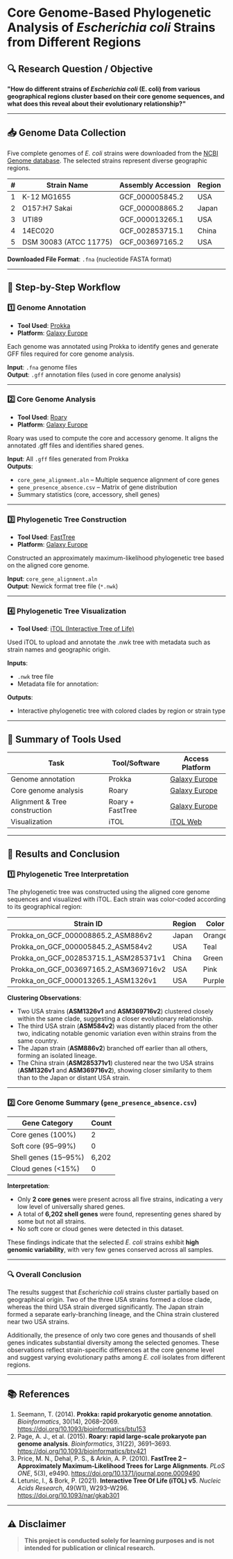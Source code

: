 # Core Genome-Based Phylogenetic Analysis of *Escherichia coli* Strains from Different Regions

## 🔍 Research Question / Objective
**"How do different strains of *Escherichia coli* (E. coli) from various geographical regions cluster based on their core genome sequences, and what does this reveal about their evolutionary relationship?"**

---

## 📥 Genome Data Collection

Five complete genomes of *E. coli* strains were downloaded from the [NCBI Genome database](https://www.ncbi.nlm.nih.gov/genome/). The selected strains represent diverse geographic regions.

| # | Strain Name              | Assembly Accession     | Region |
|---|--------------------------|------------------------|--------|
| 1 | K-12 MG1655              | GCF_000005845.2        | USA    |
| 2 | O157:H7 Sakai            | GCF_000008865.2        | Japan  |
| 3 | UTI89                    | GCF_000013265.1        | USA    |
| 4 | 14EC020                  | GCF_002853715.1        | China  |
| 5 | DSM 30083 (ATCC 11775)   | GCF_003697165.2        | USA    |

**Downloaded File Format**: `.fna` (nucleotide FASTA format)

---

## 🧪 Step-by-Step Workflow

### 1️⃣ Genome Annotation  
- **Tool Used**: [Prokka](https://github.com/tseemann/prokka)  
- **Platform**: [Galaxy Europe](https://usegalaxy.eu/)

Each genome was annotated using Prokka to identify genes and generate GFF files required for core genome analysis.

**Input**: `.fna` genome files  
**Output**: `.gff` annotation files (used in core genome analysis)

---

### 2️⃣ Core Genome Analysis  
- **Tool Used**: [Roary](https://sanger-pathogens.github.io/Roary/)  
- **Platform**: [Galaxy Europe](https://usegalaxy.eu/)

Roary was used to compute the core and accessory genome. It aligns the annotated .gff files and identifies shared genes.

**Input**: All `.gff` files generated from Prokka  
**Outputs**:
- `core_gene_alignment.aln` – Multiple sequence alignment of core genes  
- `gene_presence_absence.csv` – Matrix of gene distribution  
- Summary statistics (core, accessory, shell genes)

---

### 3️⃣ Phylogenetic Tree Construction  
- **Tool Used**: [FastTree](http://www.microbesonline.org/fasttree/)  
- **Platform**: [Galaxy Europe](https://usegalaxy.eu/)

Constructed an approximately maximum-likelihood phylogenetic tree based on the aligned core genome.

**Input**: `core_gene_alignment.aln`  
**Output**: Newick format tree file (`*.nwk`)

---

### 4️⃣ Phylogenetic Tree Visualization  
- **Tool Used**: [iTOL (Interactive Tree of Life)](https://itol.embl.de/)

Used iTOL to upload and annotate the .nwk tree with metadata such as strain names and geographic origin.

**Inputs**:
- `.nwk` tree file  
- Metadata file for annotation:

**Outputs**:
- Interactive phylogenetic tree with colored clades by region or strain type

---

## 🧰 Summary of Tools Used

| Task                         | Tool/Software       | Access Platform           |
|------------------------------|---------------------|----------------------------|
| Genome annotation            | Prokka              | [Galaxy Europe](https://usegalaxy.eu/) |
| Core genome analysis         | Roary               | [Galaxy Europe](https://usegalaxy.eu/) |
| Alignment & Tree construction| Roary + FastTree    | [Galaxy Europe](https://usegalaxy.eu/) |
| Visualization                | iTOL                | [iTOL Web](https://itol.embl.de/) |

---

## 🧪 Results and Conclusion

### 1️⃣ Phylogenetic Tree Interpretation

The phylogenetic tree was constructed using the aligned core genome sequences and visualized with iTOL. Each strain was color-coded according to its geographical region:

| Strain ID                                      | Region | Color   |
|------------------------------------------------|--------|---------|
| Prokka_on_GCF_000008865.2_ASM886v2             | Japan  | Orange  |
| Prokka_on_GCF_000005845.2_ASM584v2             | USA    | Teal    |
| Prokka_on_GCF_002853715.1_ASM285371v1          | China  | Green   |
| Prokka_on_GCF_003697165.2_ASM369716v2          | USA    | Pink    |
| Prokka_on_GCF_000013265.1_ASM1326v1            | USA    | Purple  |

**Clustering Observations**:
- Two USA strains (**ASM1326v1** and **ASM369716v2**) clustered closely within the same clade, suggesting a closer evolutionary relationship.
- The third USA strain (**ASM584v2**) was distantly placed from the other two, indicating notable genomic variation even within strains from the same country.
- The Japan strain (**ASM886v2**) branched off earlier than all others, forming an isolated lineage.
- The China strain (**ASM285371v1**) clustered near the two USA strains (**ASM1326v1** and **ASM369716v2**), showing closer similarity to them than to the Japan or distant USA strain.

---

### 2️⃣ Core Genome Summary (`gene_presence_absence.csv`)

| Gene Category      | Count |
|--------------------|-------|
| Core genes (100%)  | 2     |
| Soft core (95–99%) | 0     |
| Shell genes (15–95%)| 6,202 |
| Cloud genes (<15%) | 0     |

**Interpretation**:
- Only **2 core genes** were present across all five strains, indicating a very low level of universally shared genes.
- A total of **6,202 shell genes** were found, representing genes shared by some but not all strains.
- No soft core or cloud genes were detected in this dataset.

These findings indicate that the selected *E. coli* strains exhibit **high genomic variability**, with very few genes conserved across all samples.

---

### 🔍 Overall Conclusion

The results suggest that *Escherichia coli* strains cluster partially based on geographical origin. Two of the three USA strains formed a close clade, whereas the third USA strain diverged significantly. The Japan strain formed a separate early-branching lineage, and the China strain clustered near two USA strains.

Additionally, the presence of only two core genes and thousands of shell genes indicates substantial diversity among the selected genomes. These observations reflect strain-specific differences at the core genome level and suggest varying evolutionary paths among *E. coli* isolates from different regions.

---

## 📚 References

1. Seemann, T. (2014). **Prokka: rapid prokaryotic genome annotation**. *Bioinformatics*, 30(14), 2068–2069. https://doi.org/10.1093/bioinformatics/btu153  
2. Page, A. J., et al. (2015). **Roary: rapid large-scale prokaryote pan genome analysis**. *Bioinformatics*, 31(22), 3691–3693. https://doi.org/10.1093/bioinformatics/btv421  
3. Price, M. N., Dehal, P. S., & Arkin, A. P. (2010). **FastTree 2 – Approximately Maximum-Likelihood Trees for Large Alignments**. *PLoS ONE*, 5(3), e9490. https://doi.org/10.1371/journal.pone.0009490  
4. Letunic, I., & Bork, P. (2021). **Interactive Tree Of Life (iTOL) v5**. *Nucleic Acids Research*, 49(W1), W293–W296. https://doi.org/10.1093/nar/gkab301

---

## ⚠️ Disclaimer

> **This project is conducted solely for learning purposes and is not intended for publication or clinical research.**
